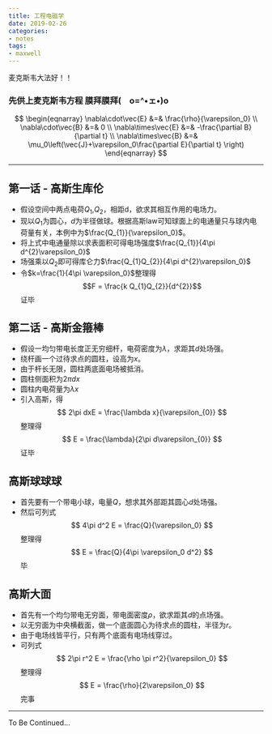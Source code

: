 ```yaml
---
title: 工程电磁学
date: 2019-02-26
categories:
- notes
tags:
- maxwell
---
```


麦克斯韦大法好！！


<!--more-->


### 先供上麦克斯韦方程 膜拜膜拜(　o=^•ェ•)o

$$
\begin{eqnarray}
\nabla\cdot\vec{E} &=& \frac{\rho}{\varepsilon_0} \\
\nabla\cdot\vec{B} &=& 0 \\
\nabla\times\vec{E} &=& -\frac{\partial B}{\partial t} \\
\nabla\times\vec{B} &=& \mu_0\left(\vec{J}+\varepsilon_0\frac{\partial E}{\partial t} \right)
\end{eqnarray}
$$

----------------

## 第一话 - 高斯生库伦

 - 假设空间中两点电荷$Q_{1}$,$Q_{2}$，相距d，欲求其相互作用的电场力。
 - 现以$Q_{1}$为圆心，$d$为半径做球。根据高斯law可知球面上的电通量只与球内电荷量有关，本例中为$\frac{Q_{1}}{\varepsilon_0}$。
 - 将上式中电通量除以求表面积可得电场强度$\frac{Q_{1}}{4\pi d^{2}\varepsilon_0}$
 - 场强乘以$Q_{2}$即可得库仑力$\frac{Q_{1}Q_{2}}{4\pi d^{2}\varepsilon_0}$
 - 令$k=\frac{1}{4\pi \varepsilon_0}$整理得
$$F = \frac{k Q_{1}Q_{2}}{d^{2}}$$
证毕

## 第二话 - 高斯金箍棒

 - 假设一均匀带电长度正无穷细杆，电荷密度为$\lambda$，求距其$d$处场强。
 - 绕杆画一个过待求点的圆柱，设高为$x$。
 - 由于杆长无限，圆柱两底面电场被抵消。
 - 圆柱侧面积为$2\pi dx$
 - 圆柱内电荷量为$\lambda x$
 - 引入高斯，得
$$
2\pi dxE = \frac{\lambda x}{\varepsilon_{0}}
$$
整理得
$$
E = \frac{\lambda}{2\pi d\varepsilon_{0}}
$$
证毕

## 高斯球球球

 - 首先要有一个带电小球，电量$Q$，想求其外部距其圆心$d$处场强。
 - 然后可列式
$$
4\pi d^2 E = \frac{Q}{\varepsilon_0}
$$
整理得
$$
E = \frac{Q}{4\pi \varepsilon_0 d^2}
$$
毕

## 高斯大面

 - 首先有一个均匀带电无穷面，带电面密度$\rho$，欲求距其$d$的点场强。
 - 以无穷面为中央横截面，做一个底面圆心为待求点的圆柱，半径为$r$。
 - 由于电场线皆平行，只有两个底面有电场线穿过。
 - 可列式
$$
2\pi r^2 E = \frac{\rho \pi r^2}{\varepsilon_0}
$$
整理得
$$
E = \frac{\rho}{2\varepsilon_0}
$$
完事


-----------
To Be Continued...